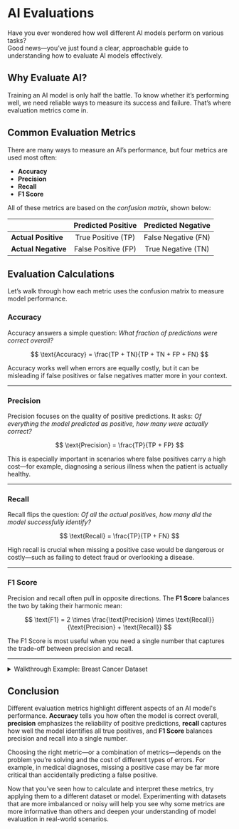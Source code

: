 # AI Evaluations

Have you ever wondered how well different AI models perform on various tasks?  
Good news—you’ve just found a clear, approachable guide to understanding how to evaluate AI models effectively.

## Why Evaluate AI?
Training an AI model is only half the battle. To know whether it’s performing well, we need reliable ways to measure its success and failure. That’s where evaluation metrics come in.

## Common Evaluation Metrics
There are many ways to measure an AI’s performance, but four metrics are used most often:

- **Accuracy**
- **Precision**
- **Recall**
- **F1 Score**

All of these metrics are based on the *confusion matrix*, shown below:

|                  | **Predicted Positive** | **Predicted Negative** |
| :--------------- | :--------------------: | :--------------------: |
| **Actual Positive** | True Positive (TP)    | False Negative (FN)    |
| **Actual Negative** | False Positive (FP)   | True Negative (TN)     |

## Evaluation Calculations
Let’s walk through how each metric uses the confusion matrix to measure model performance.

### Accuracy
Accuracy answers a simple question: *What fraction of predictions were correct overall?*

$$
\text{Accuracy} = \frac{TP + TN}{TP + TN + FP + FN}
$$

Accuracy works well when errors are equally costly, but it can be misleading if false positives or false negatives matter more in your context.

---

### Precision
Precision focuses on the quality of positive predictions. It asks: *Of everything the model predicted as positive, how many were actually correct?*

$$
\text{Precision} = \frac{TP}{TP + FP}
$$

This is especially important in scenarios where false positives carry a high cost—for example, diagnosing a serious illness when the patient is actually healthy.

---

### Recall
Recall flips the question: *Of all the actual positives, how many did the model successfully identify?*

$$
\text{Recall} = \frac{TP}{TP + FN}
$$

High recall is crucial when missing a positive case would be dangerous or costly—such as failing to detect fraud or overlooking a disease.

---

### F1 Score
Precision and recall often pull in opposite directions. The **F1 Score** balances the two by taking their harmonic mean:

$$
\text{F1} = 2 \times \frac{\text{Precision} \times \text{Recall}}{\text{Precision} + \text{Recall}}
$$

The F1 Score is most useful when you need a single number that captures the trade-off between precision and recall.

---
<details>
<summary>Walkthrough Example: Breast Cancer Dataset</summary>

Let's walk through an example together of how to use these metrics. We are going to train a simple model on the Breast Cancer Wisconsin dataset. This dataset is an example of binary classification, with a slightly imbalanced dataset and will thus be a great example to showcase the differences in evaluation metrics. Create a jupyter notebook and follow along.

First we are going to get all our imports.
```
from sklearn.datasets import load_breast_cancer
from sklearn.model_selection import train_test_split
from sklearn.linear_model import LogisticRegression
from sklearn.metrics import confusion_matrix
```

After that, we need to load our data

```
data = load_breast_cancer()
X, y = data.data, data.target # y=0 malignant, y=1 benign
```

We then need to split our data into a training and testing set. Luckily, sklearn provides a function that will handle this for us. Make sure to include `stratify=y` as an argument to preserve class balances in the dataset.
```
X_train, X_test, y_train, y_test = train_test_split(X, y, test_size=0.3, stratify=y, random_state=42)
```

Let's then train a model and make some predictions
```
model = LogisticRegression(max_iter=500)
model.fit(X_train, y_train)
y_pred = model.predict(X_test)
```

We then need to extract our confusion matrix using the following:
```
cm = confusion_matrix(y_test, y_pred)
tn, fp, fn, tp = cm.ravel()
```

We can then calculate accuracy, precision, recall, and f1 scores using the equations from above.
```
# Accuracy
accuracy = (tp + tn) / (tp + tn + fp + fn)

# Precision (positive = class 1, benign in this dataset)
precision = tp / (tp + fp)

# Recall (a.k.a sensitivity, true positive rate)
recall = tp / (tp + fn)

# F1 Score
f1 = 2 * (precision * recall) / (precision + recall)

# Print our metrics
print(f"Accuracy: {accuracy:.4f}")
print(f"Precision: {precision:.4f}")
print(f"Recall: {recall:.4f}")
print(f"F1 Score: {f1:.4f}")
```

After we run everything, you should see something similar to the following:
- Accuracy: 0.9415
- Precision: 0.9292
- Recall: 0.9813
- F1 Score: 0.9545

As you can see, different evaluation metrics don't perform the same, and hopefully you can see the importance of choosing the right metric based on your needs.
</details>

## Conclusion

Different evaluation metrics highlight different aspects of an AI model's performance. **Accuracy** tells you how often the model is correct overall, **precision** emphasizes the reliability of positive predictions, **recall** captures how well the model identifies all true positives, and **F1 Score** balances precision and recall into a single number.  

Choosing the right metric—or a combination of metrics—depends on the problem you’re solving and the cost of different types of errors. For example, in medical diagnoses, missing a positive case may be far more critical than accidentally predicting a false positive.  

Now that you’ve seen how to calculate and interpret these metrics, try applying them to a different dataset or model. Experimenting with datasets that are more imbalanced or noisy will help you see why some metrics are more informative than others and deepen your understanding of model evaluation in real-world scenarios.

